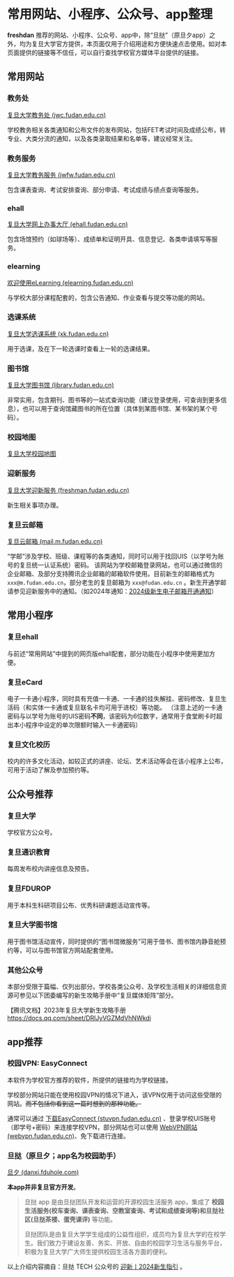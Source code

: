 # 常用网站、小程序、公众号、app整理

**freshdan** 推荐的网站、小程序、公众号、app中，除“旦挞”（原旦夕app）之外，均为复旦大学官方提供，本页面仅用于介绍用途和方便快速点击使用。如对本页面提供的链接等不信任，可以自行查找学校官方媒体平台提供的链接。

## 常用网站

### 教务处

[复旦大学教务处 (jwc.fudan.edu.cn)](https://jwc.fudan.edu.cn/)

学校教务相关各类通知和公布文件的发布网站，包括FET考试时间及成绩公布，转专业、大类分流的通知，以及各类录取结果和名单等，建议经常关注。
### 教务服务

[复旦大学教务服务 (jwfw.fudan.edu.cn)](https://jwfw.fudan.edu.cn/)

包含课表查询、考试安排查询、部分申请、考试成绩与绩点查询等服务。
### ehall

[复旦大学网上办事大厅 (ehall.fudan.edu.cn)](https://ehall.fudan.edu.cn/)

包含场馆预约（如球场等）、成绩单和证明开具、信息登记、各类申请填写等服务。
### elearning

[欢迎使用eLearning (elearning.fudan.edu.cn)](https://elearning.fudan.edu.cn/)

与学校大部分课程配套的，包含公告通知、作业查看与提交等功能的网站。
### 选课系统

[复旦大学选课系统 (xk.fudan.edu.cn)](https://xk.fudan.edu.cn/)

用于选课，及在下一轮选课时查看上一轮的选课结果。
### 图书馆

[复旦大学图书馆 (library.fudan.edu.cn)](https://library.fudan.edu.cn/)

非常实用，包含期刊、图书等的一站式查询功能（建议登录使用，可查询到更多信息），也可以用于查询馆藏图书的所在位置（具体到某图书馆、某书架的某个号码）。

### 校园地图

[复旦大学校园地图](https://zlapp.fudan.edu.cn/site/schoolMap/model?titleID=15)
### 迎新服务

[复旦大学迎新服务 (freshman.fudan.edu.cn)](https://freshman.fudan.edu.cn/)

新生相关事项办理。
### 复旦云邮箱

[复旦云邮箱 (mail.m.fudan.edu.cn)](https://mail.m.fudan.edu.cn/)

“学邮”涉及学校、班级、课程等的各类通知，同时可以用于找回UIS（以学号为账号的复旦统一认证系统）密码。
该网站为学校邮箱登录网站，也可以通过微信的企业邮箱、及部分支持腾讯企业邮箱的邮箱软件使用。目前新生的邮箱格式为 `xxx@m.fudan.edu.cn`，部分老生的复旦邮箱为 `xxx@fudan.edu.cn` 。新生开通学邮请参见迎新服务中的通知。（如2024年通知：[2024级新生电子邮箱开通通知](https://freshman.fudan.edu.cn/yx/#/share/eyJhcHBOYW1lIjoiRURVLVdFTENPTUVXSVNFLUFQUCIsInNoYXJlU2lnbmF0dXJlIjoiN0RDNUFDRTlBQkM5NUYzQTEzODYxMUI3MDdFN0JGOTEifQ%3D%3D?appName=EDU-WELCOMEWISE-APP&noticeId=261&stuType=42&topicCode=TZGG)）

## 常用小程序

### 复旦ehall

与前述“常用网站”中提到的网页版ehall配套，部分功能在小程序中使用更加方便。
### 复旦eCard

电子一卡通小程序，同时具有充值一卡通、一卡通的挂失解挂、密码修改、复旦生活码（和实体一卡通或复旦联名卡均可用于进校）等功能。
（注意上述的一卡通密码与以学号为账号的UIS密码**不同**，该密码为6位数字，通常用于食堂刷卡时超出本小程序中设定的单次限额时输入一卡通密码）
### 复旦文化校历

校内的许多文化活动，如较正式的讲座、论坛、艺术活动等会在该小程序上公布，可用于活动了解及参加预约等。
## 公众号推荐

### 复旦大学

学校官方公众号。
### 复旦通识教育

每周发布校内讲座信息及预告。
### 复旦FDUROP

用于本科生科研项目公布、优秀科研课题活动宣传等。
### 复旦大学图书馆

用于图书馆活动宣传，同时提供的“图书馆微服务”可用于借书、图书馆内静音舱预约等，可以与图书馆官方网站配套使用。
### 其他公众号

本部分受限于篇幅、仅列出部分。学校各类公众号、及学校生活相关的详细信息资源可参见以下团委编写的新生攻略手册中“复旦媒体矩阵”部分。

【腾讯文档】2023年复旦大学新生攻略手册 
https://docs.qq.com/sheet/DRlJyVGZMdVhNWkdi
## app推荐

### 校园VPN: EasyConnect

本软件为学校官方推荐的软件，所提供的链接均为学校链接。

学校部分网站只能在使用校园VPN的情况下进入，该VPN仅用于访问这些受限的网站。~~而不包括你看到这一篇时想到的那种功能。~~

通常可以通过 [下载EasyConnect (stuvpn.fudan.edu.cn)](https://stuvpn.fudan.edu.cn/) 、登录学校UIS账号（即学号+密码）来连接学校VPN，部分网站也可以使用 [WebVPN网站 (webvpn.fudan.edu.cn)](https://webvpn.fudan.edu.cn/)、免下载进行连接。

### 旦挞（原旦夕；app名为校园助手）

[旦夕 (danxi.fduhole.com)](https://danxi.fduhole.com/project/app)

**本app并非复旦官方开发**。

> 旦挞 app 是由旦挞团队开发和运营的开源校园生活服务 app，集成了 **校园生活服务(校车查询、课表查询、空教室查询、考试和成绩查询等)和旦挞社区(旦挞茶楼、蛋壳课评)** 等功能。
>
> 旦挞团队是由复旦大学学生组成的公益性组织，成员均为复旦大学的在校学生。我们致力于建设友善、务实、开放、自由的校园学习生活与服务平台，积极为复旦大学广大师生提供校园生活各方面的便利。

以上介绍内容摘自：旦挞 TECH 公众号的 [迎新丨2024新生指引](https://mp.weixin.qq.com/s/mLINhovfMHYBBrhlaC0X_Q) 。



